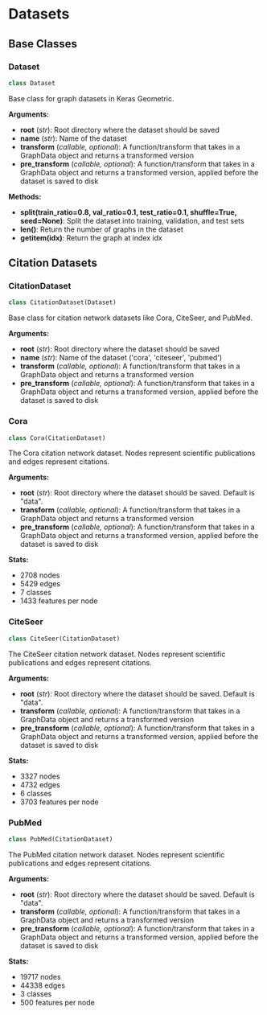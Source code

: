 # Datasets

## Base Classes

### Dataset

```python
class Dataset
```

Base class for graph datasets in Keras Geometric.

**Arguments:**

- **root** (*str*): Root directory where the dataset should be saved
- **name** (*str*): Name of the dataset
- **transform** (*callable, optional*): A function/transform that takes in a GraphData object and returns a transformed version
- **pre_transform** (*callable, optional*): A function/transform that takes in a GraphData object and returns a transformed version, applied before the dataset is saved to disk

**Methods:**

- **split(train_ratio=0.8, val_ratio=0.1, test_ratio=0.1, shuffle=True, seed=None)**: Split the dataset into training, validation, and test sets
- **__len__()**: Return the number of graphs in the dataset
- **__getitem__(idx)**: Return the graph at index idx

## Citation Datasets

### CitationDataset

```python
class CitationDataset(Dataset)
```

Base class for citation network datasets like Cora, CiteSeer, and PubMed.

**Arguments:**

- **root** (*str*): Root directory where the dataset should be saved
- **name** (*str*): Name of the dataset ('cora', 'citeseer', 'pubmed')
- **transform** (*callable, optional*): A function/transform that takes in a GraphData object and returns a transformed version
- **pre_transform** (*callable, optional*): A function/transform that takes in a GraphData object and returns a transformed version, applied before the dataset is saved to disk

### Cora

```python
class Cora(CitationDataset)
```

The Cora citation network dataset. Nodes represent scientific publications and edges represent citations.

**Arguments:**

- **root** (*str*): Root directory where the dataset should be saved. Default is "data".
- **transform** (*callable, optional*): A function/transform that takes in a GraphData object and returns a transformed version
- **pre_transform** (*callable, optional*): A function/transform that takes in a GraphData object and returns a transformed version, applied before the dataset is saved to disk

**Stats:**

- 2708 nodes
- 5429 edges
- 7 classes
- 1433 features per node

### CiteSeer

```python
class CiteSeer(CitationDataset)
```

The CiteSeer citation network dataset. Nodes represent scientific publications and edges represent citations.

**Arguments:**

- **root** (*str*): Root directory where the dataset should be saved. Default is "data".
- **transform** (*callable, optional*): A function/transform that takes in a GraphData object and returns a transformed version
- **pre_transform** (*callable, optional*): A function/transform that takes in a GraphData object and returns a transformed version, applied before the dataset is saved to disk

**Stats:**

- 3327 nodes
- 4732 edges
- 6 classes
- 3703 features per node

### PubMed

```python
class PubMed(CitationDataset)
```

The PubMed citation network dataset. Nodes represent scientific publications and edges represent citations.

**Arguments:**

- **root** (*str*): Root directory where the dataset should be saved. Default is "data".
- **transform** (*callable, optional*): A function/transform that takes in a GraphData object and returns a transformed version
- **pre_transform** (*callable, optional*): A function/transform that takes in a GraphData object and returns a transformed version, applied before the dataset is saved to disk

**Stats:**

- 19717 nodes
- 44338 edges
- 3 classes
- 500 features per node
